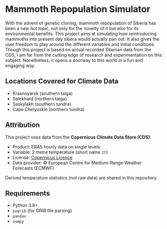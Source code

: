 # Mammoth Repopulation Simulator
With the advent of genetic cloning, mammoth repopulation of Siberia has been a new hot topic, not only for the novelty of it but also for its environmental benefits. This project aims at simulating how reintroducing mammoths into present day sibera would actually pan out. It also gives the user freedom to play around the different variables and initial conditions. Though this project is based on actual recorded Siberian data from the CDS, I am far from the cutting edge of research and experimentation on this subject. Nonetheless, it opens a doorway to this world in a fun and engaging way.

## Locations Covered for Climate Data
- Krasnoyarsk (southern taiga)
- Salekhard (northern taiga)
- Saskylakh (southern tundra)
- Cape Chelyuskin (northern tundra)

## Attribution
This project uses data from the **Copernicus Climate Data Store (CDS)**:
- Product: ERA5 hourly data on single levels
- Variable: 2 metre temperature (short name `2t`)
- License: [Copernicus Licence](https://cds.climate.copernicus.eu/disclaimer/licence)
- Data provider: © European Centre for Medium-Range Weather Forecasts (ECMWF)

Derived temperature statistics (not raw data) are shared in this repository.

## Requirements
- Python 3.8+
- `pygrib` (for GRIB file parsing)
- `pandas`
- `numpy`
